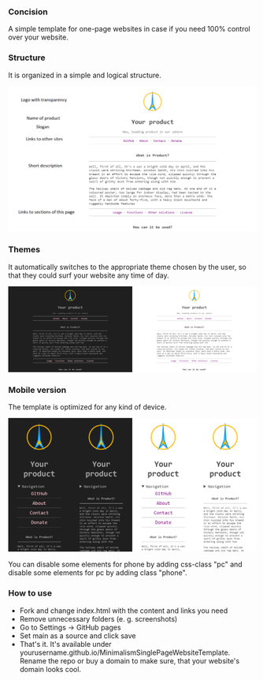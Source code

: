 ### Concision
A simple template for one-page websites in case if you need 100% control over your website.

### Structure
It is organized in a simple and logical structure.
<p align="center">
<img src="screenshots/docs.png">
</p>

### Themes
It automatically switches to the appropriate theme chosen by the user, so that they could surf your website any time of day.
<p align="center">
<img src="screenshots/themes.png">
</p>

### Mobile version
The template is optimized for any kind of device.
<p align="center">
<img src="screenshots/mob.png">
</p>
You can disable some elements for phone by adding css-class "pc" and disable some elements for pc by adding class "phone".

### How to use
- Fork and change index.html with the content and links you need
- Remove unnecessary folders (e. g. screenshots)
- Go to Settings -> GitHub pages
- Set main as a source and click save
- That's it. It's available under yourusername.github.io/MinimalismSinglePageWebsiteTemplate. Rename the repo or buy a domain to make sure, that your website's domain looks cool.